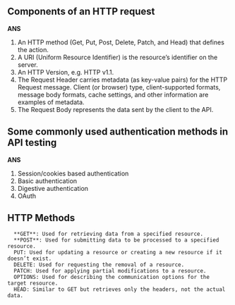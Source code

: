 ## Components of an HTTP request
**ANS** 
1. An HTTP method (Get, Put, Post, Delete, Patch, and Head) that defines the action.
2. A URI (Uniform Resource Identifier) is the resource’s identifier on the server.
3. An HTTP Version, e.g. HTTP v1.1.
4. The Request Header carries metadata (as key-value pairs) for the HTTP Request message. Client (or browser) type, client-supported formats, message body formats, cache settings, and other information are examples of metadata.
5. The Request Body represents the data sent by the client to the API.


## Some commonly used authentication methods in API testing
**ANS**
1. Session/cookies based authentication
2. Basic authentication
3. Digestive authentication
4. OAuth


## HTTP Methods
      **GET**: Used for retrieving data from a specified resource.
      **POST**: Used for submitting data to be processed to a specified resource.
      PUT: Used for updating a resource or creating a new resource if it doesn’t exist.
      DELETE: Used for requesting the removal of a resource.
      PATCH: Used for applying partial modifications to a resource.
      OPTIONS: Used for describing the communication options for the target resource.
      HEAD: Similar to GET but retrieves only the headers, not the actual data.
